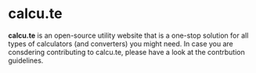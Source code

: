 # calcu.te

<b>calcu.te</b> is an open-source utility website that is a one-stop solution for all types of calculators (and converters) you might need. In case you are consdering contributing to calcu.te, please have a look at the contrbution guidelines.
